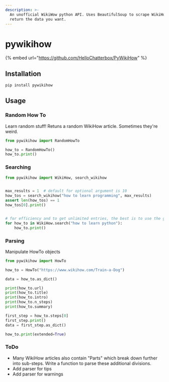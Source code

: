 ```yaml
---
description: >-
  An unofficial WikiWow python API. Uses BeautifulSoup to scrape WikiHow and
  return the data you want.
---
```


# pywikihow

{% embed url="https://github.com/HelloChatterbox/PyWikiHow" %}

## Installation

```bash
pip install pywikihow
```

## Usage

### Random How To

Learn random stuff! Retuns a random WikiHow article. Sometimes they're weird.

```python
from pywikihow import RandomHowTo

how_to = RandomHowTo()
how_to.print()
```

### Searching

```python
from pywikihow import WikiHow, search_wikihow


max_results = 1  # default for optional argument is 10
how_tos = search_wikihow("how to learn programming", max_results)
assert len(how_tos) == 1
how_tos[0].print()


# for efficiency and to get unlimited entries, the best is to use the generator
for how_to in WikiHow.search("how to learn python"):
    how_to.print()
```

### Parsing

Manipulate HowTo objects

```python
from pywikihow import HowTo

how_to = HowTo("https://www.wikihow.com/Train-a-Dog")

data = how_to.as_dict()

print(how_to.url)
print(how_to.title)
print(how_to.intro)
print(how_to.n_steps)
print(how_to.summary)

first_step = how_to.steps[0]
first_step.print()
data = first_step.as_dict()

how_to.print(extended=True)
```

### ToDo

* Many WikiHow articles also contain "Parts" which break down further into sub-steps. Write a function to parse these additional divisions.
* Add parser for tips
* Add parser for warnings

